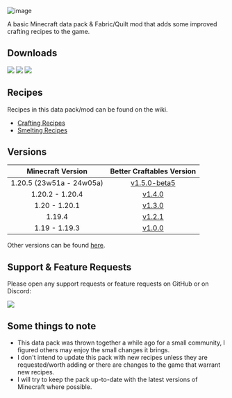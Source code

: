 ![image](https://i.imgur.com/U3EpT4a.png)

A basic Minecraft data pack & Fabric/Quilt mod that adds some improved crafting recipes to the game.

## Downloads

[![](https://img.shields.io/modrinth/dt/BLG002oq?label=Modrinth&style=for-the-badge&color=00AF5C&logo=modrinth)](https://modrinth.com/datapack/better-craftables/)
[![](https://img.shields.io/github/downloads/TheClassic36/Better-Craftables/total?label=GitHub&style=for-the-badge&color=181717&logo=github)](https://github.com/TheClassic36/Better-Craftables/releases)
[![](https://img.shields.io/spiget/downloads/108728?label=SpigotMC&style=for-the-badge&color=ED8106&logo=spigotmc)](https://www.spigotmc.org/resources/better-craftables.108728/)

## Recipes

Recipes in this data pack/mod can be found on the wiki.

* [Crafting Recipes](https://github.com/TheClassic36/Better-Craftables/wiki/Crafting-Recipes)
* [Smelting Recipes](https://github.com/TheClassic36/Better-Craftables/wiki/Smelting-Recipes)

## Versions

| Minecraft Version | Better Craftables Version |
| :--: | :--: |
| 1.20.5 (23w51a - 24w05a) |  [v1.5.0-beta5](https://github.com/TheClassic36/Better-Craftables/releases/tag/v1.5.0-beta5) |
| 1.20.2 - 1.20.4 | [v1.4.0](https://github.com/TheClassic36/Better-Craftables/releases/tag/v1.4.0) |
| 1.20 - 1.20.1 | [v1.3.0](https://github.com/TheClassic36/Better-Craftables/releases/tag/v1.3.0) |
| 1.19.4 | [v1.2.1](https://github.com/TheClassic36/Better-Craftables/releases/tag/v1.2.1) |
| 1.19 - 1.19.3 | [v1.0.0](https://github.com/TheClassic36/Better-Craftables/releases/tag/v1.0.0) |

Other versions can be found [here](https://github.com/TheClassic36/Better-Craftables/wiki/Versions).

## Support & Feature Requests
Please open any support requests or feature requests on GitHub or on Discord:

[![](https://img.shields.io/discord/1107084025442607206?label=Discord&style=for-the-badge&color=5865F2&logo=discord)](https://discord.gg/vZJSDjPcmu)

## Some things to note
* This data pack was thrown together a while ago for a small community, I figured others may enjoy the small changes it brings.
* I don't intend to update this pack with new recipes unless they are requested/worth adding or there are changes to the game that warrant new recipes.
* I will try to keep the pack up-to-date with the latest versions of Minecraft where possible.
